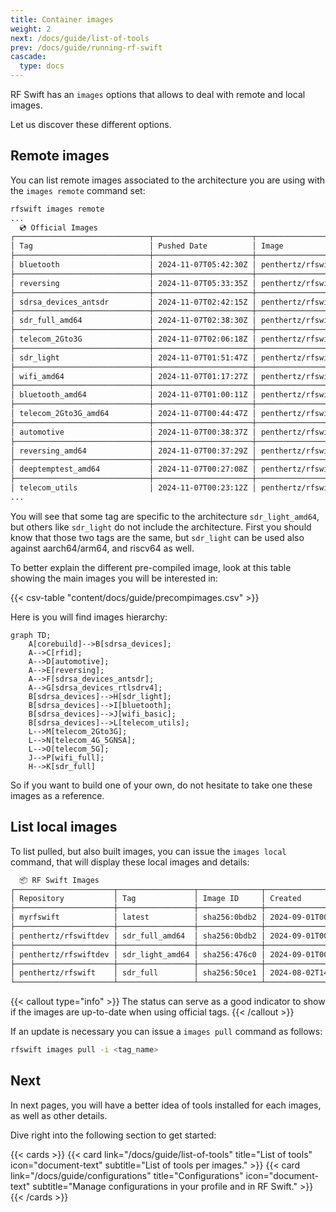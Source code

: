 ```yaml
---
title: Container images
weight: 2
next: /docs/guide/list-of-tools
prev: /docs/guide/running-rf-swift
cascade:
  type: docs
---
```


RF Swift has an `images` options that allows to deal with remote and local images.

Let us discover these different options.

## Remote images

You can list remote images associated to the architecture you are using with the `images remote` command set:

```bash
rfswift images remote
...
  💿 Official Images                                                                                                 
┌──────────────────────────────┬──────────────────────┬────────────────────────────────────────────────┬──────────────┐
│ Tag                          │ Pushed Date          │ Image                                          │ Architecture │
├──────────────────────────────┼──────────────────────┼────────────────────────────────────────────────┼──────────────┤
│ bluetooth                    │ 2024-11-07T05:42:30Z │ penthertz/rfswift:bluetooth                    │ amd64        │
├──────────────────────────────┼──────────────────────┼────────────────────────────────────────────────┼──────────────┤
│ reversing                    │ 2024-11-07T05:33:35Z │ penthertz/rfswift:reversing                    │ amd64        │
├──────────────────────────────┼──────────────────────┼────────────────────────────────────────────────┼──────────────┤
│ sdrsa_devices_antsdr         │ 2024-11-07T02:42:15Z │ penthertz/rfswift:sdrsa_devices_antsdr         │ amd64        │
├──────────────────────────────┼──────────────────────┼────────────────────────────────────────────────┼──────────────┤
│ sdr_full_amd64               │ 2024-11-07T02:38:30Z │ penthertz/rfswift:sdr_full_amd64               │ amd64        │
├──────────────────────────────┼──────────────────────┼────────────────────────────────────────────────┼──────────────┤
│ telecom_2Gto3G               │ 2024-11-07T02:06:18Z │ penthertz/rfswift:telecom_2Gto3G               │ amd64        │
├──────────────────────────────┼──────────────────────┼────────────────────────────────────────────────┼──────────────┤
│ sdr_light                    │ 2024-11-07T01:51:47Z │ penthertz/rfswift:sdr_light                    │ amd64        │
├──────────────────────────────┼──────────────────────┼────────────────────────────────────────────────┼──────────────┤
│ wifi_amd64                   │ 2024-11-07T01:17:27Z │ penthertz/rfswift:wifi_amd64                   │ amd64        │
├──────────────────────────────┼──────────────────────┼────────────────────────────────────────────────┼──────────────┤
│ bluetooth_amd64              │ 2024-11-07T01:00:11Z │ penthertz/rfswift:bluetooth_amd64              │ amd64        │
├──────────────────────────────┼──────────────────────┼────────────────────────────────────────────────┼──────────────┤
│ telecom_2Gto3G_amd64         │ 2024-11-07T00:44:47Z │ penthertz/rfswift:telecom_2Gto3G_amd64         │ amd64        │
├──────────────────────────────┼──────────────────────┼────────────────────────────────────────────────┼──────────────┤
│ automotive                   │ 2024-11-07T00:38:37Z │ penthertz/rfswift:automotive                   │ amd64        │
├──────────────────────────────┼──────────────────────┼────────────────────────────────────────────────┼──────────────┤
│ reversing_amd64              │ 2024-11-07T00:37:29Z │ penthertz/rfswift:reversing_amd64              │ amd64        │
├──────────────────────────────┼──────────────────────┼────────────────────────────────────────────────┼──────────────┤
│ deeptemptest_amd64           │ 2024-11-07T00:27:08Z │ penthertz/rfswift:deeptemptest_amd64           │ amd64        │
├──────────────────────────────┼──────────────────────┼────────────────────────────────────────────────┼──────────────┤
│ telecom_utils                │ 2024-11-07T00:23:12Z │ penthertz/rfswift:telecom_utils                │ amd64        │
...
```

You will see that some tag are specific to the architecture `sdr_light_amd64`, but others like `sdr_light` do not include the architecture.
First you should know that those two tags are the same, but `sdr_light` can be used also against aarch64/arm64, and riscv64 as well.

To better explain the different pre-compiled image, look at this table showing the main images you will be interested in:

{{< csv-table "content/docs/guide/precompimages.csv" >}}


Here is you will find images hierarchy:

```mermaid
graph TD;
    A[corebuild]-->B[sdrsa_devices];
    A-->C[rfid];
    A-->D[automotive];
    A-->E[reversing];
    A-->F[sdrsa_devices_antsdr];
    A-->G[sdrsa_devices_rtlsdrv4];
    B[sdrsa_devices]-->H[sdr_light];
    B[sdrsa_devices]-->I[bluetooth];
    B[sdrsa_devices]-->J[wifi_basic];
    B[sdrsa_devices]-->L[telecom_utils];
    L-->M[telecom_2Gto3G];
    L-->N[telecom_4G_5GNSA];
    L-->O[telecom_5G];
    J-->P[wifi_full];
    H-->K[sdr_full]
```

So if you want to build one of your own, do not hesitate to take one these images as a reference.


## List local images

To list pulled, but also built images, you can issue the `images local` command, that will display these local images and details:

```bash
  📦 RF Swift Images                                                                                          
┌──────────────────────┬─────────────────┬──────────────┬───────────────────────────┬─────────────┬────────────┐
│ Repository           │ Tag             │ Image ID     │ Created                   │ Size        │ Status     │
├──────────────────────┼─────────────────┼──────────────┼───────────────────────────┼─────────────┼────────────┤
│ myrfswift            │ latest          │ sha256:0bdb2 │ 2024-09-01T00:56:27+02:00 │ 16635.22 MB │ Custom     │
├──────────────────────┼─────────────────┼──────────────┼───────────────────────────┼─────────────┼────────────┤
│ penthertz/rfswiftdev │ sdr_full_amd64  │ sha256:0bdb2 │ 2024-09-01T00:56:27+02:00 │ 16635.22 MB │ Up to date │
├──────────────────────┼─────────────────┼──────────────┼───────────────────────────┼─────────────┼────────────┤
│ penthertz/rfswiftdev │ sdr_light_amd64 │ sha256:476c0 │ 2024-09-01T00:34:55+02:00 │ 9617.12 MB  │ Up to date │
├──────────────────────┼─────────────────┼──────────────┼───────────────────────────┼─────────────┼────────────┤
│ penthertz/rfswift    │ sdr_full        │ sha256:50ce1 │ 2024-08-02T14:45:46+02:00 │ 10383.56 MB │ Custom     │
└──────────────────────┴─────────────────┴──────────────┴───────────────────────────┴─────────────┴────────────┘
```

{{< callout type="info" >}}
  The status can serve as a good indicator to show if the images are up-to-date when using official tags.
{{< /callout >}}

If an update is necessary you can issue a `images pull` command as follows:

```bash
rfswift images pull -i <tag_name>
```

## Next

In next pages, you will have a better idea of tools installed for each images, as well as other details.

Dive right into the following section to get started:

{{< cards >}}
  {{< card link="/docs/guide/list-of-tools" title="List of tools" icon="document-text" subtitle="List of tools per images." >}}
  {{< card link="/docs/guide/configurations" title="Configurations" icon="document-text" subtitle="Manage configurations in your profile and in RF Swift." >}}
{{< /cards >}}
